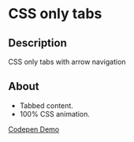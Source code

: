 # CSS only tabs

## Description

CSS only tabs with arrow navigation

## About

- Tabbed content.
- 100% CSS animation.

[Codepen Demo](https://codepen.io/cbolson/pen/abQwPxOL)
